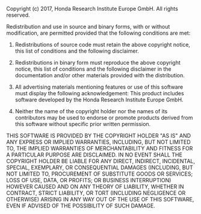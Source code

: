 Copyright (c) 2017, Honda Research Institute Europe GmbH.
All rights reserved.

Redistribution and use in source and binary forms, with or without
modification, are permitted provided that the following conditions are met:

1. Redistributions of source code must retain the above copyright notice,
   this list of conditions and the following disclaimer.

2. Redistributions in binary form must reproduce the above copyright notice,
   this list of conditions and the following disclaimer in the documentation
   and/or other materials provided with the distribution.

3. All advertising materials mentioning features or use of this software
   must display the following acknowledgement: This product includes
   software developed by the Honda Research Institute Europe GmbH.

4. Neither the name of the copyright holder nor the names of its
   contributors may be used to endorse or promote products derived from
   this software without specific prior written permission.

THIS SOFTWARE IS PROVIDED BY THE COPYRIGHT HOLDER "AS IS" AND ANY EXPRESS OR
IMPLIED WARRANTIES, INCLUDING, BUT NOT LIMITED TO, THE IMPLIED WARRANTIES
OF MERCHANTABILITY AND FITNESS FOR A PARTICULAR PURPOSE ARE DISCLAIMED.
IN NO EVENT SHALL THE COPYRIGHT HOLDER BE LIABLE FOR ANY DIRECT, INDIRECT,
INCIDENTAL, SPECIAL, EXEMPLARY, OR CONSEQUENTIAL DAMAGES (INCLUDING, BUT NOT
LIMITED TO, PROCUREMENT OF SUBSTITUTE GOODS OR SERVICES; LOSS OF USE, DATA,
OR PROFITS; OR BUSINESS INTERRUPTION) HOWEVER CAUSED AND ON ANY THEORY OF
LIABILITY, WHETHER IN CONTRACT, STRICT LIABILITY, OR TORT (INCLUDING
NEGLIGENCE OR OTHERWISE) ARISING IN ANY WAY OUT OF THE USE OF THIS SOFTWARE,
EVEN IF ADVISED OF THE POSSIBILITY OF SUCH DAMAGE.
